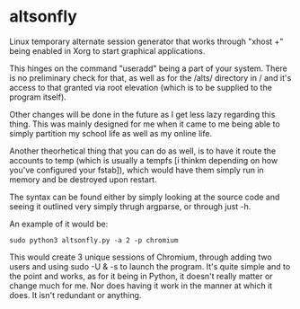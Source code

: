 # altsonfly
Linux temporary alternate session generator that works through "xhost +" being enabled in Xorg to start graphical applications.

This hinges on the command "useradd" being a part of your system. There is no preliminary check for that, as well as for the /alts/ directory in / and it's access to that
granted via root elevation (which is to be supplied to the program itself).


Other changes will be done in the future as I get less lazy regarding this thing. This was mainly designed for me when it came to me being able to simply partition my
school life as well as my online life.


Another theorhetical thing that you can do as well, is to have it route the accounts to temp (which is usually a tempfs [i thinkm depending on how you've configured your fstab]), which would have them simply run in memory and be destroyed upon restart.


The syntax can be found either by simply looking at the source code and seeing it outlined very simply thrugh argparse, or through just -h.

An example of it would be:

```sudo python3 altsonfly.py -a 2 -p chromium```


This would create 3 unique sessions of Chromium, through adding two users and using sudo -U & -s to launch the program. It's quite simple and to the point and works,
as for it being in Python, it doesn't really matter or change much for me. Nor does having it work in the manner at which it does. It isn't redundant or anything.
